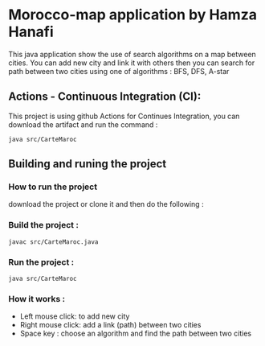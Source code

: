 # Morocco-map application by Hamza Hanafi

This java application show the use of search algorithms on a map between cities. You can add new city and link it with others then you can search for path between two cities using one of algorithms : BFS, DFS, A-star 

## Actions - Continuous Integration (CI):

This project is using github Actions for Continues Integration, you can download the artifact and run the command :
```
java src/CarteMaroc
```

## Building and runing the project 

### How to run the project

download the project or clone it and then do the following : 

### Build the project : 
```
javac src/CarteMaroc.java
```

### Run the project : 
```
java src/CarteMaroc
```

### How it works : 

* Left mouse click: to add new city 
* Right mouse click: add a link (path) between two cities
* Space key :  choose an algorithm and find the path between two cities
